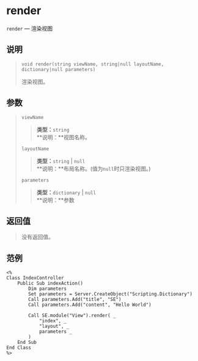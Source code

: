 render
======
`render` &mdash; 渲染视图

说明
----
>     void render(string viewName, string|null layoutName, dictionary|null parameters)
> 渲染视图。

参数
----
> `viewName`
>> **类型：**`string`  
>> **说明：**视图名称。
>
> `layoutName`
>> **类型：**`string` | `null`  
>> **说明：**布局名称。(值为`null`时只渲染视图。)
>
> `parameters`
>> **类型：**`dictionary` | `null`  
>> **说明：**参数

返回值
------
> 没有返回值。

范例
----
>
    <%
    Class IndexController
        Public Sub indexAction()
            Dim parameters
            Set parameters = Server.CreateObject("Scripting.Dictionary")
            Call parameters.Add("title", "SE")
            Call parameters.Add("content", "Hello World")
>
            Call SE.module("View").render( _
                "index", _
                "layout", _
                parameters _
            )
        End Sub
    End Class
    %>